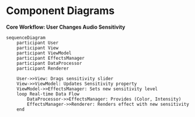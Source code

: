 # Component Diagrams

**Core Workflow: User Changes Audio Sensitivity**

```mermaid
sequenceDiagram
    participant User
    participant View
    participant ViewModel
    participant EffectsManager
    participant DataProcessor
    participant Renderer

    User->>View: Drags sensitivity slider
    View->>ViewModel: Updates Sensitivity property
    ViewModel->>EffectsManager: Sets new sensitivity level
    loop Real-time Data Flow
        DataProcessor->>EffectsManager: Provides (Color, Intensity)
        EffectsManager->>Renderer: Renders effect with new sensitivity
    end
```
